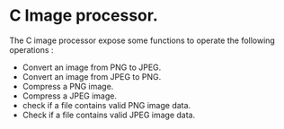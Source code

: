 # C Image processor.

The C image processor expose some functions to operate
the following operations :


- Convert an image from PNG to JPEG.
- Convert an image from JPEG to PNG.
- Compress a PNG image.
- Compress a JPEG image.
- check if a file contains valid PNG image data.
- Check if a file contains valid JPEG image data.
